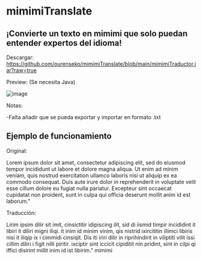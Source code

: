 # mimimiTranslate
¡Convierte un texto en mimimi que solo puedan entender expertos del idioma!
---

Descargar: https://github.com/ourenseko/mimimiTranslate/blob/main/mimimiTraductor.jar?raw=true



Preview: (Se necesita Java)

![image](https://user-images.githubusercontent.com/25538565/156266417-823ef039-dc0f-4bbb-952f-81c892033019.png)



Notas:

-Falta añadir que se pueda exportar y importar en formato .txt



Ejemplo de funcionamiento
---

Original:

Lorem ipsum dolor sit amet, consectetur adipiscing elit, sed do eiusmod tempor incididunt ut labore et dolore magna aliqua. Ut enim ad minim veniam, quis nostrud exercitation ullamco laboris nisi ut aliquip ex ea commodo consequat. Duis aute irure dolor in reprehenderit in voluptate velit esse cillum dolore eu fugiat nulla pariatur. Excepteur sint occaecat cupidatat non proident, sunt in culpa qui officia deserunt mollit anim id est laborum."


Traducción:

Lirim ipsim dilir sit imit, cinsictitir idipiscing ilit, sid di iismid timpir incididint it libiri it diliri migni iliqi. it inim id minim vinim, qis nistrid ixircititin illimci libiris nisi it iliqip ix i cimmidi cinsiqit. Dis iti iriri dilir in riprihindirit in viliptiti vilit issi cillim diliri i figit nilli piritir. ixciptir sint iccicit cipiditit nin pridint, sint in cilpi qi iffici disirint millit inim id ist libirim." mimimi
